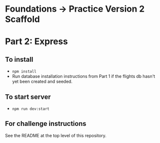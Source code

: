 # Foundations -> Practice Version 2 Scaffold
# Part 2: Express

## To install
- `npm install`
- Run database installation instructions from Part 1 if the flights db hasn't yet been created and seeded.

## To start server
- `npm run dev:start`

## For challenge instructions
See the README at the top level of this repository.
